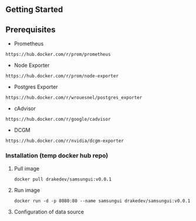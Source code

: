 ## Getting Started

## Prerequisites

* Prometheus

```
https://hub.docker.com/r/prom/prometheus
```

* Node Exporter

```
https://hub.docker.com/r/prom/node-exporter
```

* Postgres Exporter

```
https://hub.docker.com/r/wrouesnel/postgres_exporter
```

* cAdvisor

```
https://hub.docker.com/r/google/cadvisor
```

* DCGM

```
https://hub.docker.com/r/nvidia/dcgm-exporter
```

### Installation (temp docker hub repo)

1. Pull image
   ```
   docker pull drakedev/samsungui:v0.0.1
   ```
2. Run image
   ```
   docker run -d -p 8080:80 --name samsungui drakedev/samsungui:v0.0.1
   ```
3. Configuration of data source
